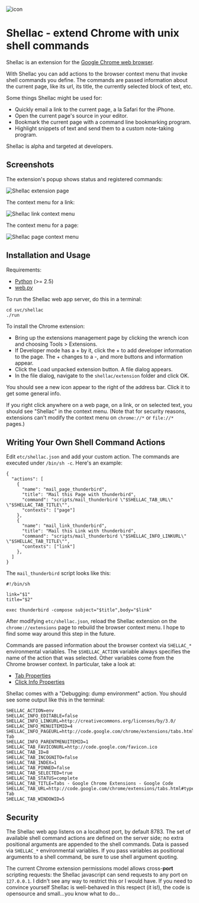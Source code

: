 ![icon](./shellac/raw/master/extension/icon-64x64.png)

# Shellac - extend Chrome with unix shell commands #

Shellac is an extension for the [Google Chrome web browser](http://www.google.com/chrome).

With Shellac you can add actions to the browser context menu that invoke shell commands you define. The commands are passed information about the current page, like its url, its title, the currently selected block of text, etc.

Some things Shellac might be used for:

* Quickly email a link to the current page, a la Safari for the iPhone.
* Open the current page's source in your editor.
* Bookmark the current page with a command line bookmarking program.
* Highlight snippets of text and send them to a custom note-taking program.

Shellac is alpha and targeted at developers.

## Screenshots ##

The extension's popup shows status and registered commands:

![Shellac extension page](./shellac/raw/master/screenshots/extension-popup.png)

The context menu for a link:

![Shellac link context menu](./shellac/raw/master/screenshots/mail-link.png)

The context menu for a page:

![Shellac page context menu](./shellac/raw/master/screenshots/page-menu.png)

## Installation and Usage ##

Requirements:

* [Python](http://python.org/) (&gt;= 2.5)
* [web.py](http://webpy.org/)

To run the Shellac web app server, do this in a terminal:

    cd svc/shellac
    ./run

To install the Chrome extension:

* Bring up the extensions management page by clicking the wrench icon and choosing Tools &gt; Extensions.
* If Developer mode has a + by it, click the + to add developer information to the page. The + changes to a -, and more buttons and information appear.
* Click the Load unpacked extension button. A file dialog appears.
* In the file dialog, navigate to the `shellac/extension` folder and click OK.

You should see a new icon appear to the right of the address bar. Click it to get some general info.

If you right click anywhere on a web page, on a link, or on selected text, you should see "Shellac" in the context menu. (Note that for security reasons, extensions can't modify the context menu on `chrome://*` or `file://*` pages.)

## Writing Your Own Shell Command Actions ##

Edit `etc/shellac.json` and add your custom action. The commands are executed under `/bin/sh -c`. Here's an example:

    {
      "actions": [
        {
          "name": "mail_page_thunderbird",
          "title": "Mail this Page with thunderbird",
          "command": "scripts/mail_thunderbird \"$SHELLAC_TAB_URL\" \"$SHELLAC_TAB_TITLE\"",
          "contexts": ["page"]
        },
        {
          "name": "mail_link_thunderbird",
          "title": "Mail this Link with thunderbird",
          "command": "scripts/mail_thunderbird \"$SHELLAC_INFO_LINKURL\" \"$SHELLAC_TAB_TITLE\"",
          "contexts": ["link"]
        },
      ]
    }

The `mail_thunderbird` script looks like this:

    #!/bin/sh

    link="$1"
    title="$2"

    exec thunderbird -compose subject="$title",body="$link"

After modifying `etc/shellac.json`, reload the Shellac extension on the `chrome://extensions` page to rebuild the browser context menu. I hope to find some way around this step in the future.

Commands are passed information about the browser context via `SHELLAC_*` environmental variables. The `$SHELLAC_ACTION` variable always specifies the name of the action that was selected. Other variables come from the Chrome browser context. In particular, take a look at:

* [Tab Properties](http://code.google.com/chrome/extensions/tabs.html#type-Tab)
* [Click Info Properties](http://code.google.com/chrome/extensions/contextMenus.html#type-OnClickData)

Shellac comes with a "Debugging: dump environment" action. You should see some output like this in the terminal:

    SHELLAC_ACTION=env
    SHELLAC_INFO_EDITABLE=false
    SHELLAC_INFO_LINKURL=http://creativecommons.org/licenses/by/3.0/
    SHELLAC_INFO_MENUITEMID=4
    SHELLAC_INFO_PAGEURL=http://code.google.com/chrome/extensions/tabs.html#type-Tab
    SHELLAC_INFO_PARENTMENUITEMID=1
    SHELLAC_TAB_FAVICONURL=http://code.google.com/favicon.ico
    SHELLAC_TAB_ID=8
    SHELLAC_TAB_INCOGNITO=false
    SHELLAC_TAB_INDEX=1
    SHELLAC_TAB_PINNED=false
    SHELLAC_TAB_SELECTED=true
    SHELLAC_TAB_STATUS=complete
    SHELLAC_TAB_TITLE=Tabs - Google Chrome Extensions - Google Code
    SHELLAC_TAB_URL=http://code.google.com/chrome/extensions/tabs.html#type-Tab
    SHELLAC_TAB_WINDOWID=5

## Security ##

The Shellac web app listens on a localhost port, by default 8783. The set of available shell command actions are defined on the server side; no extra positional arguments are appended to the shell commands. Data is passed via `SHELLAC_*` environmental variables. If you pass variables as positional arguments to a shell command, be sure to use shell argument quoting.

The current Chrome extension permissions model allows cross-**port** scripting requests: the Shellac javascript can send requests to any port on `127.0.0.1`. I didn't see any way to restrict this or I would have. If you need to convince yourself Shellac is well-behaved in this respect (it is!), the code is opensource and small...you know what to do...

